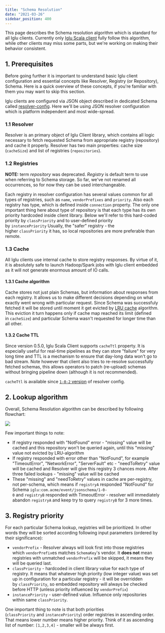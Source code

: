 ```yaml
---
title: "Schema Resolution"
date: "2021-03-26"
sidebar_position: 400
---
```


This page describes the Schema resolution algorithm which is standard for all Iglu clients. Currently only [Iglu Scala client](https://github.com/snowplow/iglu-scala-client) fully follow this algorithm, while other clients may miss some parts, but we're working on making their behavior consistent.

## 1. Prerequisites

Before going further it is important to understand basic Iglu client configuration and essential concepts like Resolver, Registry (or Repository), Schema. Here is a quick overview of these concepts, if you're familiar with them you may want to skip this section.

Iglu clients are configured via JSON object described in dedicated Schema called [resolver-config](https://github.com/snowplow/iglu-central/tree/master/schemas/com.snowplowanalytics.iglu/resolver-config/jsonschema). Here we'll be using JSON resolver configuration which is platform independent and most wide-spread.

### 1.1 Resolver

Resolver is an primary object of Iglu Client library, which contains all logic necessary to fetch requested Schema from appropriate registry (repository) and cache it properly. Resolver has two main properties: cache size (`cacheSize`) and list of registries (`repositories`).

### 1.2 Registries

**NOTE:** term _repository_ was deprecated. _Registry_ is default term to use when referring to Schema storage. So far, we've not renamed all occurrences, so for now they can be used interchangeable.

Each registry in resolver configuration has several values common for all types of registries, such as `name`, `vendorPrefixes` and `priority`. Also each registry has type, which is defined inside `connection` property. The only one important thing here about type of repository is that each type has its own priority hardcoded inside client library. Below we'll refer to this hard-coded priority by `classPriority` and to user-defined priority by `instancePriority` Usually, the "safer" registry - the higher `classPriority` it has, so local repositories are more preferable than remote.

### 1.3 Cache

All Iglu clients use internal cache to store registry responses. By virtue of it, it is absolutely safe to launch Hadoop/Spark jobs with Iglu client embedded as it will not generate enormous amount of IO calls.

#### 1.3.1 Cache algorithm

Cache stores not just plain Schemas, but information about responses from each registry. It allows us to make different decisions depending on what exactly went wrong with particular request. Since Schema was successfuly fetched it will be stored until moment it get evicted by [LRU cache](https://en.wikipedia.org/wiki/Cache_replacement_policies#Least_Recently_Used_(LRU)) algorithm. This eviction it turn happens only if cache map reached its limit (defined in `cacheSize`) and particular Schema wasn't requested for longer time than all other.

#### 1.3.2 Cache TTL

Since version 0.5.0, Iglu Scala Client supports `cacheTtl` property. It is especially useful for real-time pipelines as they can store "failure" for very long time and TTL is a mechanism to ensure that day-long data won't go to bad stream. Note however that client also tries to re-resolve successfully fetched schemas, this allows operators to patch (re-upload) schemas without bringing pipeline down (although it is not recommended).

`cacheTtl` is available since [`1-0-2` version](https://github.com/snowplow/iglu-central/blob/master/schemas/com.snowplowanalytics.iglu/resolver-config/jsonschema/1-0-2) of resolver config.

## 2. Lookup algorithm

Overall, Schema Resolution algorithm can be described by following flowchart:

![](images/schema-resolution-flowchart.png)

Few important things to note:

- If registry responded with "NotFound" error - "missing" value will be cached and this repository won't be queried again, until this "missing" value not evicted by LRU-algorithm
- If registry responded with error other than "NotFound", for example "TimeoutError", "NetworkError", "ServerFault" etc - "needToRetry" value will be cached and Resolver will give this registry 3 chances more. After three failed lookups - "missing" value will be cached
- These "missing" and "needToRetry" values in cache are per-registry, not per-schema, which means if `registryA` responded "NotFound" for Schema `iglu:com.acme/event/jsonschema/1-0-0` and `registryB` responded with TimeoutError - resolver will immediately abandon `registryA` and keep try to query `registryB` for 3 more times.

## 3. Registry priority

For each particular Schema lookup, registries will be prioritized. In other words they will be sorted according following input parameters (ordered by their significance):

- `vendorPrefix` - Resolver always will look first into those registries which `vendorPrefix`es matches `SchemaKey`'s vendor. It **does not** mean registries with unmatched `vendorPrefix` will be skipped, it means they will be queried last.
- `classPriority` - hardcoded in client library value for each type of registry. It means that whatever high priority (low integer value) was set up in configuration for a particular registry - it will be overridden by `classPriority`, so embedded repository will always be checked before HTTP (unless priority influenced by `vendorPrefix`)
- `instancePriority` - user-defined value. Influence only repositories within same `classPriority`.

One important thing to note is that both priorities (`classPriority` and `instancePriority`) order registries in ascending order. That means lower number means higher priority. Think of it as ascending list of number: `[1,2,3,4]` - smaller will be always first.
